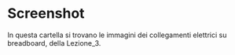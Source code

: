 # Screenshot
In questa cartella si trovano le immagini dei collegamenti elettrici su breadboard, della Lezione_3.

